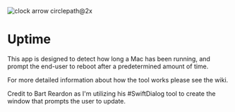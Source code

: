 
![clock arrow circlepath@2x](https://user-images.githubusercontent.com/105330539/167984051-e89a5b5c-4d6c-47a5-9862-cc85abf14dc9.png)

# Uptime

This app is designed to detect how long a Mac has been running, and prompt the end-user to reboot after a predetermined amount of time. 

For more detailed information about how the tool works please see the wiki.

Credit to Bart Reardon as I'm utilizing his #SwiftDialog tool to create the window that prompts the user to update. 


